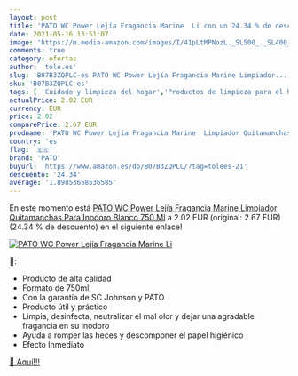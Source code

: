 ```yaml
---
layout: post
title: 'PATO WC Power Lejía Fragancia Marine  Li con un 24.34 % de descuento'
date: 2021-05-16 13:51:07
image: 'https://m.media-amazon.com/images/I/41pLtMPNozL._SL500_._SL400_.jpg'
comments: true
category: ofertas
author: 'tole.es'
slug: 'B07B3ZQPLC-es PATO WC Power Lejía Fragancia Marine Limpiador...'
sku: 'B07B3ZQPLC-es'
tags: [ 'Cuidado y limpieza del hogar','Productos de limpieza para el hogar','Salud y cuidado personal','lejía','pato', ]
actualPrice: 2.02 EUR
currency: EUR
price: 2.02
comparePrice: 2.67 EUR
prodname: 'PATO WC Power Lejía Fragancia Marine  Limpiador Quitamanchas Para Inodoro  Blanco  750 Ml'
country: 'es'
flag: '🇪🇸'
brand: 'PATO'
buyurl: 'https://www.amazon.es/dp/B07B3ZQPLC/?tag=tolees-21'
descuento: '24.34'
average: '1.89853658536585'
---
```


En este momento está [PATO WC Power Lejía Fragancia Marine  Limpiador Quitamanchas Para Inodoro  Blanco  750 Ml](https://www.amazon.es/dp/B07B3ZQPLC/?tag=tolees-21) a 2.02 EUR (original: 2.67 EUR) (24.34 %  de descuento) en el siguiente enlace!

[![PATO WC Power Lejía Fragancia Marine  Li](https://m.media-amazon.com/images/I/41pLtMPNozL._SL500_._SL400_.jpg)](https://www.amazon.es/dp/B07B3ZQPLC/?tag=tolees-21)

🔎:

- Producto de alta calidad
- Formato de 750ml
- Con la garantía de SC Johnson y PATO
- Producto útil y práctico
- Limpia, desinfecta, neutralizar el mal olor y dejar una agradable fragancia en su inodoro
- Ayuda a romper las heces y descomponer el papel higiénico
- Efecto Inmediato

[🛒 Aquí!!!](https://www.amazon.es/dp/B07B3ZQPLC/?tag=tolees-21)
